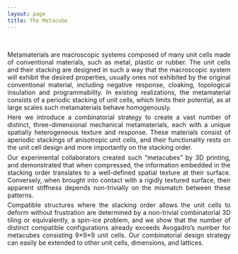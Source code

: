 ```yaml
---
layout: page
title: The Metacube
---
```

<object width="720" height="400"
data="https://www.youtube.com/embed/NxcCtimWxn0">
</object>
<br>

<div style="text-align: justify">
Metamaterials are macroscopic systems composed of many unit cells made of conventional materials, such as metal, plastic or rubber. The unit cells and their stacking are designed in such a way that the macroscopic system will exhibit the desired properties, usually ones not exhibited by the original conventional material, including negative response, cloaking, topological insulation and programmability. In existing realizations, the metamaterial consists of a periodic stacking of unit cells, which limits their potential, as at large scales such metamaterials behave homogenously.</div> 
<div style="line-height:40%;">
    <br>
</div>
<div style="text-align: justify">Here we introduce a combinatorial strategy to create a vast number of distinct, three-dimensional mechanical metamaterials, each with a unique spatially heterogeneous texture and response. These materials consist of aperiodic stackings of anisotropic unit cells, and their functionality rests on the unit cell design and more importantly on the stacking order.</div>  
<div style="line-height:40%;">
    <br>
</div>
<div style="text-align: justify">Our experimental collaborators created such “metacubes” by 3D printing, and demonstrated that when compressed, the information embedded in the stacking order translates to a well-defined spatial texture at their surface. Conversely, when brought into contact with a rigidly textured surface, their apparent stiffness depends non-trivially on the mismatch between these patterns.</div>  
<div style="line-height:40%;">
    <br>
</div>
<div style="text-align: justify">Compatible structures where the stacking order allows the unit cells to deform without frustration are determined by a non-trivial combinatorial 3D tiling or equivalently, a spin-ice problem, and we show that the number of distinct compatible configurations already exceeds Avogadro’s number for metacubes consisting 9×9×9 unit cells. Our combinatorial design strategy can easily be extended to other unit cells, dimensions, and lattices.</div> 





